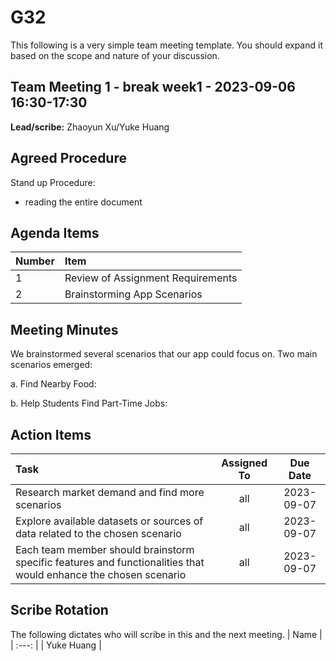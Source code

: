 # G32
This following is a very simple team meeting template. You should expand it based on the scope and nature of your discussion.

## Team Meeting 1 - break week1  - 2023-09-06 16:30-17:30

**Lead/scribe:** Zhaoyun Xu/Yuke Huang

## Agreed Procedure
Stand up Procedure: 
- reading the entire document


## Agenda Items
| Number   |Item |
|:---------|:------------|
| 1 |Review of Assignment Requirements |
| 2 |Brainstorming App Scenarios |

## Meeting Minutes

We brainstormed several scenarios that our app could focus on. Two main scenarios emerged: 

a. Find Nearby Food:

b. Help Students Find Part-Time Jobs:



## Action Items
| Task                                   | Assigned To |  Due Date  |
|:---------------------------------------|:-----------:|:----------:|
|Research market demand and find more scenarios  |  all   | 2023-09-07 |
|Explore available datasets or sources of data related to the chosen scenario |  all   | 2023-09-07 |
|Each team member should brainstorm specific features and functionalities that would enhance the chosen scenario |  all   | 2023-09-07 |




## Scribe Rotation
The following dictates who will scribe in this and the next meeting.
| Name |
| :---: |
| Yuke Huang |
